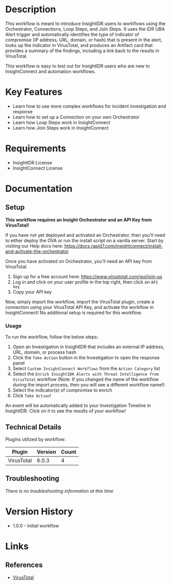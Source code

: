 # Description

This workflow is meant to introduce InsightIDR users to workflows using the Orchestrator, Connections, Loop Steps, and Join Steps. It uses the IDR UBA Alert trigger and automatically identifies the type of indicator of compromise (IP address, URL, domain, or hash) that is present in the alert, looks up the indicator in VirusTotal, and produces an Artifact card that provides a summary of the findings, including a link back to the results in VirusTotal.

This workflow is easy to test out for InsightIDR users who are new to InsightConnect and automation workflows.

# Key Features

* Learn how to use more complex workflows for incident investigation and response
* Learn how to set up a Connection on your own Orchestrator
* Learn how Loop Steps work in InsightConnect
* Learn how Join Steps work in InsightConnect

# Requirements

* InsightIDR License
* InsightConnect License

# Documentation

## Setup

**This workflow requires an Insight Orchestrator and an API Key from VirusTotal!**

If you have not yet deployed and activated an Orchestrator, then you'll need to either deploy the OVA or run the install script on a vanilla server. Start by visiting our Help docs here: https://docs.rapid7.com/insightconnect/install-and-activate-the-orchestrator

Once you have activated on Orchestrator, you'll need an API key from VirusTotal.

1. Sign up for a free account here: https://www.virustotal.com/gui/join-us
2. Log in and click on your user profile in the top right, then click on `API key`
3. Copy your API key

Now, simply import the workflow, import the VirusTotal plugin, create a connection using your VirusTotal API Key, and activate the workflow in InsightConnect! No additional setup is required for this workflow.

### Usage

To run the workflow, follow the below steps:

1. Open an Investigation in InsightIDR that includes an external IP address, URL, domain, or process hash
2. Click the `Take Action` button in the Investigation to open the response panel
3. Select `Custom InsightConnect Workflows` from the `Action Category` list
4. Select the `Enrich InsightIDR Alerts with Threat Intelligence from VirusTotal` workflow (Note: If you changed the name of the workflow during the import process, then you will see a different workflow name!)
5. Select the indicator(s) of compromise to enrich
6. Click `Take Action`!

An event will be automatically added to your Investigation Timeline in InsightIDR. Click on it to see the results of your workflow!

## Technical Details

Plugins utilized by workflow:

|Plugin|Version|Count|
|----|----|--------|
|VirusTotal|6.0.3|4|

## Troubleshooting

_There is no troubleshooting information at this time_

# Version History

* 1.0.0 - Initial workflow

# Links

## References
* [VirusTotal](https://virustotal.com)
